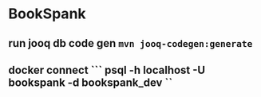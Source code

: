 # BookSpank

## run jooq db code gen ```mvn jooq-codegen:generate```

## docker connect ``` psql -h localhost -U bookspank -d bookspank_dev ``